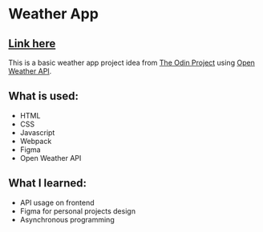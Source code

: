# Weather App
## [Link here](https://wsfer.github.io/weather-app/)
This is a basic weather app project idea from [The Odin Project](https://www.theodinproject.com/lessons/node-path-javascript-weather-app) using [Open Weather API](https://www.openweathermap.org).

## What is used:
<ul>
    <li>HTML</li>
    <li>CSS</li>
    <li>Javascript</li>
    <li>Webpack</li>
    <li>Figma</li>
    <li>Open Weather API</li>
</ul>

## What I learned:
<ul>
    <li>API usage on frontend</li>
    <li>Figma for personal projects design</li>
    <li>Asynchronous programming</li>
</ul>